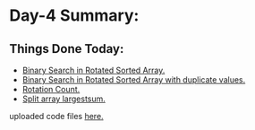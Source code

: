 # Day-4 Summary: 

## Things Done Today: 

- [Binary Search in Rotated Sorted Array.](https://youtu.be/W9QJ8HaRvJQ?t=8995)
- [Binary Search in Rotated Sorted Array with duplicate values.](https://youtu.be/W9QJ8HaRvJQ?t=11446)
- [Rotation Count.](https://youtu.be/W9QJ8HaRvJQ?t=12040)
- [Split array largestsum.](https://youtu.be/W9QJ8HaRvJQ?t=12528)

uploaded code files [here.](/Code/Day-4/src/com/meet/)
